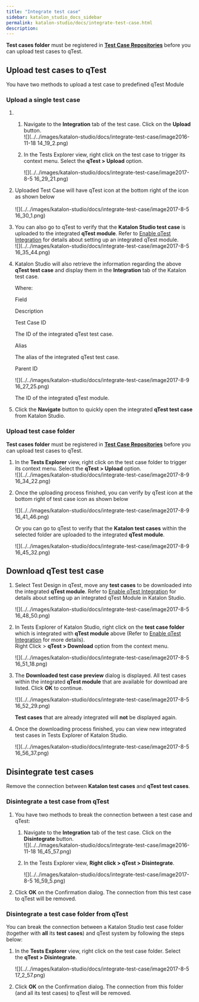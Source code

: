 ```yaml
---
title: "Integrate test case" 
sidebar: katalon_studio_docs_sidebar
permalink: katalon-studio/docs/integrate-test-case.html 
description: 
---
```

**Test cases folder** must be registered in [**Test Case Repositories**](https://docs.katalon.com/display/KD/qTest+Integration) before you can upload test cases to qTest.

Upload test cases to qTest
--------------------------

You have two methods to upload a test case to predefined qTest Module

### Upload a single test case

1.    
    1.  Navigate to the **Integration** tab of the test case. Click on the **Upload** button.  
        ![](../../images/katalon-studio/docs/integrate-test-case/image2016-11-18 14_19_2.png)  
          
        
    2.  In the Tests Explorer view, right click on the test case to trigger its context menu. Select the **qTest > Upload** option.  
          
        ![](../../images/katalon-studio/docs/integrate-test-case/image2017-8-5 16_29_21.png)  
          
        
2.  Uploaded Test Case will have qTest icon at the bottom right of the icon as shown below  
       
    ![](../../images/katalon-studio/docs/integrate-test-case/image2017-8-5 16_30_1.png)  
      
      
    
3.  You can also go to qTest to verify that the **Katalon Studio test case** is uploaded to the integrated **qTest module**. Refer to [Enable qTest Integration](/display/KD/Enable+qTest+Integration) for details about setting up an integrated qTest module.  
    ![](../../images/katalon-studio/docs/integrate-test-case/image2017-8-5 16_35_44.png)  
      
    
4.  Katalon Studio will also retrieve the information regarding the above **qTest test case** and display them in the **Integration** tab of the Katalon test case.
    
      
    Where:
    
    Field
    
    Description
    
    Test Case ID
    
    The ID of the integrated qTest test case.
    
    Alias
    
    The alias of the integrated qTest test case.
    
    Parent ID
    
    ![](../../images/katalon-studio/docs/integrate-test-case/image2017-8-9 16_27_25.png)
    
    The ID of the integrated qTest module.
    
      
    
5.  Click the **Navigate** button to quickly open the integrated **qTest test case** from Katalon Studio.  
      
    

### Upload test case folder

**Test cases folder** must be registered in [**Test Case Repositories**](https://docs.katalon.com/display/KD/qTest+Integration) before you can upload test cases to qTest.

1.  In the **Tests Explorer** view, right click on the test case folder to trigger its context menu. Select the **qTest > Upload** option.  
    ![](../../images/katalon-studio/docs/integrate-test-case/image2017-8-9 16_34_22.png)  
      
    
2.  Once the uploading process finished, you can verify by qTest icon at the bottom right of test case icon as shown below  
      
    ![](../../images/katalon-studio/docs/integrate-test-case/image2017-8-9 16_41_46.png)  
      
    Or you can go to qTest to verify that the **Katalon test cases** within the selected folder are uploaded to the integrated **qTest module**.  
      
    ![](../../images/katalon-studio/docs/integrate-test-case/image2017-8-9 16_45_32.png)

  

Download qTest test case
------------------------

1.  Select Test Design in qTest, move any **test cases** to be downloaded into the integrated **qTest module**. Refer to [Enable qTest Integration](/display/KD/Enable+qTest+Integration) for details about setting up an integrated qTest Module in Katalon Studio.  
      
    ![](../../images/katalon-studio/docs/integrate-test-case/image2017-8-5 16_48_50.png)  
      
    
2.  In Tests Explorer of Katalon Studio, right click on the **test case folder** which is integrated with **qTest module** above (Refer to [Enable qTest Integration](/display/KD/Enable+qTest+Integration) for more details).  
    Right Click > **qTest > Download** option from the context menu.  
      
    ![](../../images/katalon-studio/docs/integrate-test-case/image2017-8-5 16_51_18.png)  
      
    
3.  The **Downloaded test case preview** dialog is displayed. All test cases within the integrated **qTest module** that are available for download are listed. Click **OK** to continue.
    
      
    ![](../../images/katalon-studio/docs/integrate-test-case/image2017-8-5 16_52_29.png)
    
    **Test cases** that are already integrated will **not** be displayed again.
    
4.  Once the downloading process finished, you can view new integrated test cases in Tests Explorer of Katalon Studio.  
      
    ![](../../images/katalon-studio/docs/integrate-test-case/image2017-8-5 16_56_37.png)

Disintegrate test cases
-----------------------

Remove the connection between **Katalon test cases** and **qTest test cases**.

### Disintegrate a test case from qTest

1.  You have two methods to break the connection between a test case and qTest:  
      
    1.  Navigate to the **Integration** tab of the test case. Click on the **Disintegrate** button.  
        ![](../../images/katalon-studio/docs/integrate-test-case/image2016-11-18 16_45_57.png)  
          
        
    2.  In the Tests Explorer view, **Right click > qTest > Disintegrate**.  
          
        ![](../../images/katalon-studio/docs/integrate-test-case/image2017-8-5 16_59_5.png)  
          
        
2.  Click **OK** on the Confirmation dialog. The connection from this test case to qTest will be removed.  
      
    

### Disintegrate a test case folder from qTest

You can break the connection between a Katalon Studio test case folder (together with **all** its **test cases**) and qTest system by following the steps below:

1.  In the **Tests Explorer** view, right click on the test case folder. Select the **qTest > Disintegrate**.  
      
    ![](../../images/katalon-studio/docs/integrate-test-case/image2017-8-5 17_2_57.png)  
      
    
2.  Click **OK** on the Confirmation dialog. The connection from this folder (and all its test cases) to qTest will be removed.